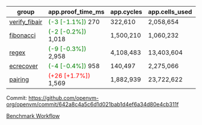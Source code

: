 | group | app.proof_time_ms | app.cycles | app.cells_used | leaf.proof_time_ms | leaf.cycles | leaf.cells_used |
| -- | -- | -- | -- | -- | -- | -- |
| [verify_fibair](https://github.com/openvm-org/openvm/blob/benchmark-results/benchmarks-pr/2121/verify_fibair-642a8c4a5c6d1d021bab1d4ef6a34d80e4cb311f.md) |<span style='color: green'>(-3 [-1.1%])</span> 270 |  322,610 |  2,058,654 |- | - | - |
| [fibonacci](https://github.com/openvm-org/openvm/blob/benchmark-results/benchmarks-pr/2121/fibonacci-642a8c4a5c6d1d021bab1d4ef6a34d80e4cb311f.md) |<span style='color: green'>(-2 [-0.2%])</span> 1,018 |  1,500,210 |  1,060,232 |- | - | - |
| [regex](https://github.com/openvm-org/openvm/blob/benchmark-results/benchmarks-pr/2121/regex-642a8c4a5c6d1d021bab1d4ef6a34d80e4cb311f.md) |<span style='color: green'>(-9 [-0.3%])</span> 2,958 |  4,108,483 |  13,403,604 |- | - | - |
| [ecrecover](https://github.com/openvm-org/openvm/blob/benchmark-results/benchmarks-pr/2121/ecrecover-642a8c4a5c6d1d021bab1d4ef6a34d80e4cb311f.md) |<span style='color: green'>(-4 [-0.4%])</span> 958 |  140,497 |  2,275,066 |- | - | - |
| [pairing](https://github.com/openvm-org/openvm/blob/benchmark-results/benchmarks-pr/2121/pairing-642a8c4a5c6d1d021bab1d4ef6a34d80e4cb311f.md) |<span style='color: red'>(+26 [+1.7%])</span> 1,569 |  1,882,939 |  23,722,622 |- | - | - |


Commit: https://github.com/openvm-org/openvm/commit/642a8c4a5c6d1d021bab1d4ef6a34d80e4cb311f

[Benchmark Workflow](https://github.com/openvm-org/openvm/actions/runs/17501733606)

